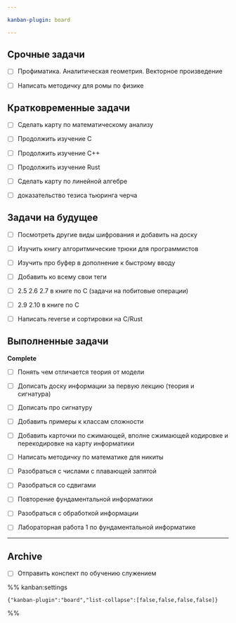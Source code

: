 ```yaml
---

kanban-plugin: board

---
```


## Срочные задачи

- [ ] Профиматика. Аналитическая геометрия. Векторное произведение
- [ ] Написать методичку для ромы по физике


## Кратковременные задачи

- [ ] Сделать карту по математическому анализу
- [ ] Продолжить изучение C
- [ ] Продолжить изучение C++
- [ ] Продолжить изучение Rust
- [ ] Сделать карту по линейной алгебре
- [ ] доказательство тезиса тьюринга черча


## Задачи на будущее

- [ ] Посмотреть другие виды шифрования и добавить на доску
- [ ] Изучить книгу алгоритмические трюки для программистов
- [ ] Изучить про буфер в дополнение к быстрому вводу
- [ ] Добавить ко всему свои теги
- [ ] 2.5 2.6 2.7 в книге по С (задачи на побитовые операции)
- [ ] 2.9 2.10 в книге по С
- [ ] Написать reverse и сортировки на C/Rust


## Выполненные задачи

**Complete**
- [ ] Понять чем отличается теория от модели
- [ ] Дописать доску информации за первую лекцию (теория и сигнатура)
- [ ] Дописать про сигнатуру
- [ ] Добавить примеры к классам сложности
- [ ] Добавить карточки по сжимающей, вполне сжимающей кодировке и перекодировке на карту информатики
- [ ] Написать методичку по математике для никиты
- [ ] Разобраться с числами с плавающей запятой
- [ ] Разобраться со сдвигами
- [ ] Повторение фундаментальной информатики
- [ ] Разобраться с обработкой информации
- [ ] Лабораторная работа 1 по фундаментальной информатике


***

## Archive

- [ ] Отправить конспект по обучению служением

%% kanban:settings
```
{"kanban-plugin":"board","list-collapse":[false,false,false,false]}
```
%%